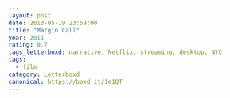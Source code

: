 ```yaml
---
layout: post 
date: 2013-05-19 23:59:00
title: "Margin Call"
year: 2011
rating: 0.7
tags_letterboxd: narrative, Netflix, streaming, desktop, NYC
tags:
  - film
category: Letterboxd
canonical: https://boxd.it/1e1QT
---
```

